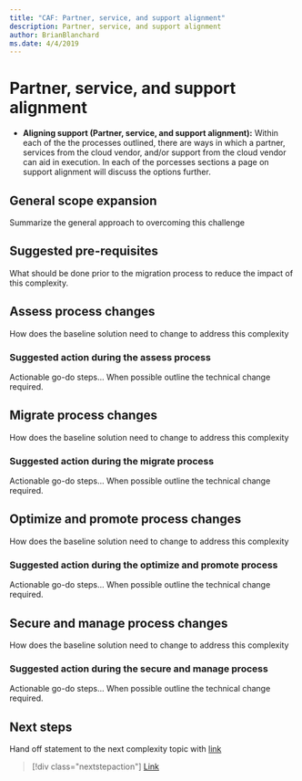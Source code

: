```yaml
---
title: "CAF: Partner, service, and support alignment"
description: Partner, service, and support alignment
author: BrianBlanchard
ms.date: 4/4/2019
---
```


# Partner, service, and support alignment

- **Aligning support (Partner, service, and support alignment):** Within each of the the processes outlined, there are ways in which a partner, services from the cloud vendor, and/or support from the cloud vendor can aid in execution. In each of the porcesses sections a page on support alignment will discuss the options further.

## General scope expansion

Summarize the general approach to overcoming this challenge

## Suggested pre-requisites

What should be done prior to the migration process to reduce the impact of this complexity.

## Assess process changes

How does the baseline solution need to change to address this complexity

### Suggested action during the assess process

Actionable go-do steps... When possible outline the technical change required.

## Migrate process changes

How does the baseline solution need to change to address this complexity

### Suggested action during the migrate process

Actionable go-do steps... When possible outline the technical change required.

## Optimize and promote process changes

How does the baseline solution need to change to address this complexity

### Suggested action during the optimize and promote process

Actionable go-do steps... When possible outline the technical change required.

## Secure and manage process changes

How does the baseline solution need to change to address this complexity

### Suggested action during the secure and manage process

Actionable go-do steps... When possible outline the technical change required.

## Next steps

Hand off statement to the next complexity topic with [link](./link.md)

> [!div class="nextstepaction"]
> [Link](./link.md)